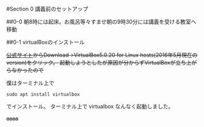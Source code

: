 #Section 0 講義前のセットアップ

##0-0 朝8時には起床。お風呂等々すませ朝の9時30分には講義を受ける教室へ移動 

##0-1 virtualBoxのインストール

~~[公式サイト](https://www.virtualbox.org/)からDownload→VirtualBox5.0.20 for Linux hosts(2016年5月現在のversion)をクリック。
起動しようとしたが原因が分からずVirtualBoxが立ち上がらなかったので~~

僕はターミナル上で

    sudo apt install virtualbox

でインストール。
ターミナル上で
    virtualbox
なんなく起動しました。



~~aaaa~~
